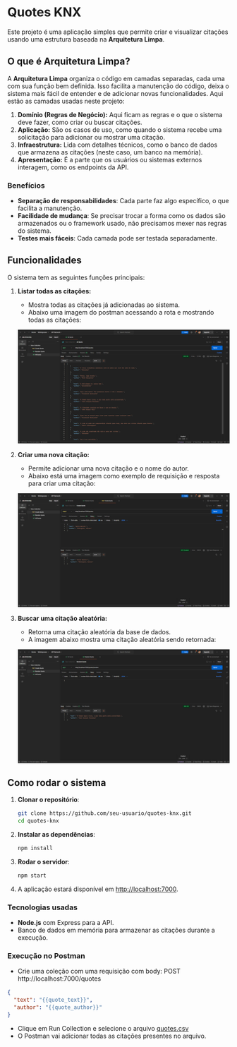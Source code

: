 # Quotes KNX

Este projeto é uma aplicação simples que permite criar e visualizar citações usando uma estrutura baseada na **Arquitetura Limpa**.

## O que é Arquitetura Limpa?

A **Arquitetura Limpa** organiza o código em camadas separadas, cada uma com sua função bem definida. Isso facilita a manutenção do código, deixa o sistema mais fácil de entender e de adicionar novas funcionalidades. Aqui estão as camadas usadas neste projeto:

1. **Domínio (Regras de Negócio):** Aqui ficam as regras e o que o sistema deve fazer, como criar ou buscar citações.
2. **Aplicação:** São os casos de uso, como quando o sistema recebe uma solicitação para adicionar ou mostrar uma citação.
3. **Infraestrutura:** Lida com detalhes técnicos, como o banco de dados que armazena as citações (neste caso, um banco na memória).
4. **Apresentação:** É a parte que os usuários ou sistemas externos interagem, como os endpoints da API.

### Benefícios

- **Separação de responsabilidades**: Cada parte faz algo específico, o que facilita a manutenção.
- **Facilidade de mudança**: Se precisar trocar a forma como os dados são armazenados ou o framework usado, não precisamos mexer nas regras do sistema.
- **Testes mais fáceis**: Cada camada pode ser testada separadamente.

## Funcionalidades

O sistema tem as seguintes funções principais:

1. **Listar todas as citações:**

   - Mostra todas as citações já adicionadas ao sistema.
   - Abaixo uma imagem do postman acessando a rota e mostrando todas as citações:

   ![Listar Citações](./public/all-quotes.png)

2. **Criar uma nova citação:**

   - Permite adicionar uma nova citação e o nome do autor.
   - Abaixo está uma imagem como exemplo de requisição e resposta para criar uma citação:

   ![Criar Citação](./public/create-quote.png)

3. **Buscar uma citação aleatória:**

   - Retorna uma citação aleatória da base de dados.
   - A imagem abaixo mostra uma citação aleatória sendo retornada:

   ![Citação Aleatória](./public/random-quote.png)

## Como rodar o sistema

1. **Clonar o repositório**:

   ```bash
   git clone https://github.com/seu-usuario/quotes-knx.git
   cd quotes-knx
   ```

2. **Instalar as dependências**:

   ```bash
   npm install
   ```

3. **Rodar o servidor**:

   ```bash
   npm start
   ```

4. A aplicação estará disponível em [http://localhost:7000](http://localhost:7000).

### Tecnologias usadas

- **Node.js** com Express para a API.
- Banco de dados em memória para armazenar as citações durante a execução.

### Execução no Postman

- Crie uma coleção com uma requisição com body:
  POST http://localhost:7000/quotes

```json
{
  "text": "{{quote_text}}",
  "author": "{{quote_author}}"
}
```

- Clique em Run Collection e selecione o arquivo [quotes.csv](./public/quotes.csv)
- O Postman vai adicionar todas as citações presentes no arquivo.
